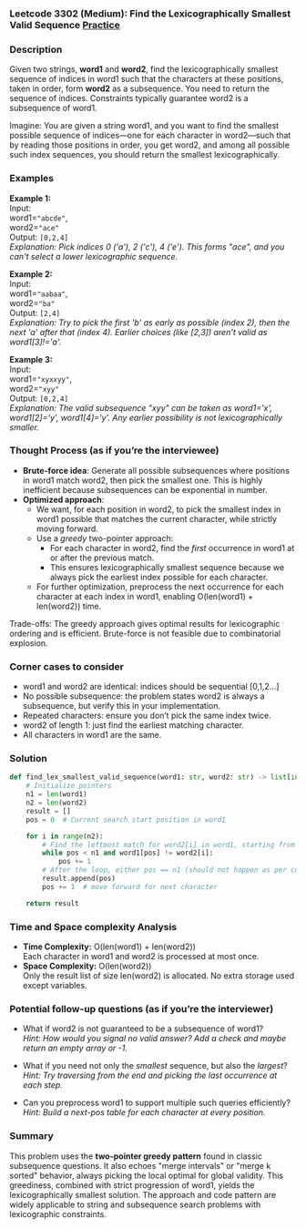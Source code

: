 ### Leetcode 3302 (Medium): Find the Lexicographically Smallest Valid Sequence [Practice](https://leetcode.com/problems/find-the-lexicographically-smallest-valid-sequence)

### Description  
Given two strings, **word1** and **word2**, find the lexicographically smallest sequence of indices in word1 such that the characters at these positions, taken in order, form **word2** as a subsequence. You need to return the sequence of indices. Constraints typically guarantee word2 is a subsequence of word1.

Imagine: You are given a string word1, and you want to find the smallest possible sequence of indices—one for each character in word2—such that by reading those positions in order, you get word2, and among all possible such index sequences, you should return the smallest lexicographically.

### Examples  

**Example 1:**  
Input:  
word1=`"abcde"`,  
word2=`"ace"`  
Output: `[0,2,4]`  
*Explanation: Pick indices 0 ('a'), 2 ('c'), 4 ('e'). This forms "ace", and you can't select a lower lexicographic sequence.*

**Example 2:**  
Input:  
word1=`"aabaa"`,  
word2=`"ba"`  
Output: `[2,4]`  
*Explanation: Try to pick the first 'b' as early as possible (index 2), then the next 'a' after that (index 4). Earlier choices (like [2,3]) aren't valid as word1[3]!='a'.*

**Example 3:**  
Input:  
word1=`"xyxxyy"`,  
word2=`"xyy"`  
Output: `[0,2,4]`  
*Explanation: The valid subsequence "xyy" can be taken as word1='x', word1[2]='y', word1[4]='y'. Any earlier possibility is not lexicographically smaller.*

### Thought Process (as if you’re the interviewee)  
- **Brute-force idea**: Generate all possible subsequences where positions in word1 match word2, then pick the smallest one. This is highly inefficient because subsequences can be exponential in number.
- **Optimized approach**:  
  - We want, for each position in word2, to pick the smallest index in word1 possible that matches the current character, while strictly moving forward.
  - Use a *greedy* two-pointer approach:  
    - For each character in word2, find the *first* occurrence in word1 at or after the previous match.
    - This ensures lexicographically smallest sequence because we always pick the earliest index possible for each character.
  - For further optimization, preprocess the next occurrence for each character at each index in word1, enabling O(len(word1) + len(word2)) time.

Trade-offs: The greedy approach gives optimal results for lexicographic ordering and is efficient. Brute-force is not feasible due to combinatorial explosion.

### Corner cases to consider  
- word1 and word2 are identical: indices should be sequential [0,1,2...]
- No possible subsequence: the problem states word2 is always a subsequence, but verify this in your implementation.
- Repeated characters: ensure you don’t pick the same index twice.
- word2 of length 1: just find the earliest matching character.
- All characters in word1 are the same.

### Solution

```python
def find_lex_smallest_valid_sequence(word1: str, word2: str) -> list[int]:
    # Initialize pointers
    n1 = len(word1)
    n2 = len(word2)
    result = []
    pos = 0  # Current search start position in word1

    for i in range(n2):
        # Find the leftmost match for word2[i] in word1, starting from pos
        while pos < n1 and word1[pos] != word2[i]:
            pos += 1
        # After the loop, either pos == n1 (should not happen as per constraints), or we found a match
        result.append(pos)
        pos += 1  # move forward for next character

    return result
```

### Time and Space complexity Analysis  

- **Time Complexity:** O(len(word1) + len(word2))  
  Each character in word1 and word2 is processed at most once.
- **Space Complexity:** O(len(word2))  
  Only the result list of size len(word2) is allocated. No extra storage used except variables.

### Potential follow-up questions (as if you’re the interviewer)  

- What if word2 is not guaranteed to be a subsequence of word1?  
  *Hint: How would you signal no valid answer? Add a check and maybe return an empty array or -1.*

- What if you need not only the *smallest* sequence, but also the *largest*?  
  *Hint: Try traversing from the end and picking the last occurrence at each step.*

- Can you preprocess word1 to support multiple such queries efficiently?  
  *Hint: Build a next-pos table for each character at every position.*

### Summary
This problem uses the **two-pointer greedy pattern** found in classic subsequence questions. It also echoes "merge intervals" or "merge k sorted" behavior, always picking the local optimal for global validity. This greediness, combined with strict progression of word1, yields the lexicographically smallest solution. The approach and code pattern are widely applicable to string and subsequence search problems with lexicographic constraints.